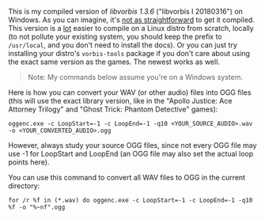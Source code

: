This is my compiled version of *libvorbis 1.3.6* ("libvorbis I 20180316") on Windows. As you can imagine, it's [not as straightforward](https://deltaepsilon.ca/posts/compiling-libogg-libvorbis-for-dummies) to get it compiled.
This version is a [lot](https://www.linuxfromscratch.org/blfs/view/9.1/multimedia/vorbistools.html) easier to compile on a Linux distro from scratch, locally
(to not pollute your existing system, you should keep the prefix to `/usr/local`, and you don't need to install the docs).
Or you can just try installing your distro's `vorbis-tools` package if you don't care about using the exact same version as the games. The newest works as well.

> Note: My commands below assume you're on a Windows system.

Here is how you can convert your WAV (or other audio) files into OGG files (this will use the exact library version, like in the "Apollo Justice: Ace Attorney Trilogy" and "Ghost Trick: Phantom Detective" games):

`oggenc.exe -c LoopStart=-1 -c LoopEnd=-1 -q10 <YOUR_SOURCE_AUDIO>.wav -o <YOUR_CONVERTED_AUDIO>.ogg`

However, always study your source OGG files, since not every OGG file may use -1 for LoopStart and LoopEnd (an OGG file may also set the actual loop points here).

You can use this command to convert all WAV files to OGG in the current directory:

`for /r %f in (*.wav) do oggenc.exe -c LoopStart=-1 -c LoopEnd=-1 -q10 %f -o "%~nf".ogg`
